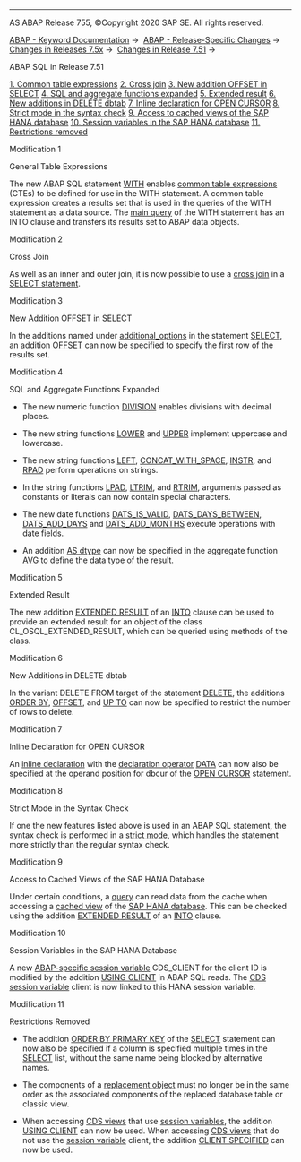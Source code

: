  

* * *

AS ABAP Release 755, ©Copyright 2020 SAP SE. All rights reserved.

[ABAP - Keyword Documentation](https://help.sap.com/doc/abapdocu_755_index_htm/7.55/en-US/abenabap.htm) →  [ABAP - Release-Specific Changes](https://help.sap.com/doc/abapdocu_755_index_htm/7.55/en-US/abennews.htm) →  [Changes in Releases 7.5x](https://help.sap.com/doc/abapdocu_755_index_htm/7.55/en-US/abennews-75.htm) →  [Changes in Release 7.51](https://help.sap.com/doc/abapdocu_755_index_htm/7.55/en-US/abennews-751.htm) → 

ABAP SQL in Release 7.51

[1\. Common table expressions](#!ABAP_MODIFICATION_1@1@)
[2\. Cross join](#!ABAP_MODIFICATION_2@2@)
[3\. New addition OFFSET in SELECT](#!ABAP_MODIFICATION_3@3@)
[4\. SQL and aggregate functions expanded](#!ABAP_MODIFICATION_4@4@)
[5\. Extended result](#!ABAP_MODIFICATION_5@5@)
[6\. New additions in DELETE dbtab](#!ABAP_MODIFICATION_6@6@)
[7\. Inline declaration for OPEN CURSOR](#!ABAP_MODIFICATION_7@7@)
[8\. Strict mode in the syntax check](#!ABAP_MODIFICATION_8@8@)
[9\. Access to cached views of the SAP HANA database](#!ABAP_MODIFICATION_9@9@)
[10\. Session variables in the SAP HANA database](#!ABAP_MODIFICATION_10@10@)
[11\. Restrictions removed](#!ABAP_MODIFICATION_11@11@)

Modification 1

General Table Expressions

The new ABAP SQL statement [WITH](https://help.sap.com/doc/abapdocu_755_index_htm/7.55/en-US/abapwith.htm) enables [common table expressions](https://help.sap.com/doc/abapdocu_755_index_htm/7.55/en-US/abencommon_table_expression_glosry.htm "Glossary Entry") (CTEs) to be defined for use in the WITH statement. A common table expression creates a results set that is used in the queries of the WITH statement as a data source. The [main query](https://help.sap.com/doc/abapdocu_755_index_htm/7.55/en-US/abenmainquery_glosry.htm "Glossary Entry") of the WITH statement has an INTO clause and transfers its results set to ABAP data objects.

Modification 2

Cross Join

As well as an inner and outer join, it is now possible to use a [cross join](https://help.sap.com/doc/abapdocu_755_index_htm/7.55/en-US/abapselect_join.htm) in a [SELECT statement](https://help.sap.com/doc/abapdocu_755_index_htm/7.55/en-US/abapselect.htm).

Modification 3

New Addition OFFSET in SELECT

In the additions named under [additional\_options](https://help.sap.com/doc/abapdocu_755_index_htm/7.55/en-US/abapselect_additions.htm) in the statement [SELECT](https://help.sap.com/doc/abapdocu_755_index_htm/7.55/en-US/abapselect.htm), an addition [OFFSET](https://help.sap.com/doc/abapdocu_755_index_htm/7.55/en-US/abapselect_additions.htm) can now be specified to specify the first row of the results set.

Modification 4

SQL and Aggregate Functions Expanded

-   The new numeric function [DIVISION](https://help.sap.com/doc/abapdocu_755_index_htm/7.55/en-US/abensql_arith_func.htm) enables divisions with decimal places.

-   The new string functions [LOWER](https://help.sap.com/doc/abapdocu_755_index_htm/7.55/en-US/abensql_string_func.htm) and [UPPER](https://help.sap.com/doc/abapdocu_755_index_htm/7.55/en-US/abensql_string_func.htm) implement uppercase and lowercase.

-   The new string functions [LEFT](https://help.sap.com/doc/abapdocu_755_index_htm/7.55/en-US/abensql_string_func.htm), [CONCAT\_WITH\_SPACE](https://help.sap.com/doc/abapdocu_755_index_htm/7.55/en-US/abensql_string_func.htm), [INSTR](https://help.sap.com/doc/abapdocu_755_index_htm/7.55/en-US/abensql_string_func.htm), and [RPAD](https://help.sap.com/doc/abapdocu_755_index_htm/7.55/en-US/abensql_string_func.htm) perform operations on strings.

-   In the string functions [LPAD](https://help.sap.com/doc/abapdocu_755_index_htm/7.55/en-US/abensql_string_func.htm), [LTRIM](https://help.sap.com/doc/abapdocu_755_index_htm/7.55/en-US/abensql_string_func.htm), and [RTRIM](https://help.sap.com/doc/abapdocu_755_index_htm/7.55/en-US/abensql_string_func.htm), arguments passed as constants or literals can now contain special characters.

-   The new date functions [DATS\_IS\_VALID](https://help.sap.com/doc/abapdocu_755_index_htm/7.55/en-US/abensql_date_func.htm), [DATS\_DAYS\_BETWEEN](https://help.sap.com/doc/abapdocu_755_index_htm/7.55/en-US/abensql_date_func.htm), [DATS\_ADD\_DAYS](https://help.sap.com/doc/abapdocu_755_index_htm/7.55/en-US/abensql_date_func.htm) and [DATS\_ADD\_MONTHS](https://help.sap.com/doc/abapdocu_755_index_htm/7.55/en-US/abensql_date_func.htm) execute operations with date fields.

-   An addition [AS dtype](https://help.sap.com/doc/abapdocu_755_index_htm/7.55/en-US/abapselect_avg_as.htm) can now be specified in the aggregate function [AVG](https://help.sap.com/doc/abapdocu_755_index_htm/7.55/en-US/abapselect_aggregate.htm) to define the data type of the result.
    

Modification 5

Extended Result

The new addition [EXTENDED RESULT](https://help.sap.com/doc/abapdocu_755_index_htm/7.55/en-US/abapselect_extended_result.htm) of an [INTO](https://help.sap.com/doc/abapdocu_755_index_htm/7.55/en-US/abapinto_clause.htm) clause can be used to provide an extended result for an object of the class CL\_OSQL\_EXTENDED\_RESULT, which can be queried using methods of the class.

Modification 6

New Additions in DELETE dbtab

In the variant DELETE FROM target of the statement [DELETE](https://help.sap.com/doc/abapdocu_755_index_htm/7.55/en-US/abapdelete_dbtab.htm), the additions [ORDER BY](https://help.sap.com/doc/abapdocu_755_index_htm/7.55/en-US/abapdelete_where.htm), [OFFSET](https://help.sap.com/doc/abapdocu_755_index_htm/7.55/en-US/abapdelete_where.htm), and [UP TO](https://help.sap.com/doc/abapdocu_755_index_htm/7.55/en-US/abapdelete_where.htm) can now be specified to restrict the number of rows to delete.

Modification 7

Inline Declaration for OPEN CURSOR

An [inline declaration](https://help.sap.com/doc/abapdocu_755_index_htm/7.55/en-US/abeninline_declaration_glosry.htm "Glossary Entry") with the [declaration operator](https://help.sap.com/doc/abapdocu_755_index_htm/7.55/en-US/abendeclaration_operator_glosry.htm "Glossary Entry") [DATA](https://help.sap.com/doc/abapdocu_755_index_htm/7.55/en-US/abendata_inline.htm) can now also be specified at the operand position for dbcur of the [OPEN CURSOR](https://help.sap.com/doc/abapdocu_755_index_htm/7.55/en-US/abapopen_cursor.htm) statement.

Modification 8

Strict Mode in the Syntax Check

If one the new features listed above is used in an ABAP SQL statement, the syntax check is performed in a [strict mode](https://help.sap.com/doc/abapdocu_755_index_htm/7.55/en-US/abenopensql_strict_mode_751.htm), which handles the statement more strictly than the regular syntax check.

Modification 9

Access to Cached Views of the SAP HANA Database

Under certain conditions, a [query](https://help.sap.com/doc/abapdocu_755_index_htm/7.55/en-US/abenquery_glosry.htm "Glossary Entry") can read data from the cache when accessing a [cached view](https://help.sap.com/doc/abapdocu_755_index_htm/7.55/en-US/abenhana_cached_views.htm) of the [SAP HANA database](https://help.sap.com/doc/abapdocu_755_index_htm/7.55/en-US/abenhana_database_glosry.htm "Glossary Entry"). This can be checked using the addition [EXTENDED RESULT](https://help.sap.com/doc/abapdocu_755_index_htm/7.55/en-US/abapselect_extended_result.htm) of an [INTO](https://help.sap.com/doc/abapdocu_755_index_htm/7.55/en-US/abapinto_clause.htm) clause.

Modification 10

Session Variables in the SAP HANA Database

A new [ABAP-specific session variable](https://help.sap.com/doc/abapdocu_755_index_htm/7.55/en-US/abenhana_session_variables.htm) CDS\_CLIENT for the client ID is modified by the addition [USING CLIENT](https://help.sap.com/doc/abapdocu_755_index_htm/7.55/en-US/abapselect_client.htm) in ABAP SQL reads. The [CDS session variable](https://help.sap.com/doc/abapdocu_755_index_htm/7.55/en-US/abencds_session_variable_v1.htm) client is now linked to this HANA session variable.

Modification 11

Restrictions Removed

-   The addition [ORDER BY PRIMARY KEY](https://help.sap.com/doc/abapdocu_755_index_htm/7.55/en-US/abaporderby_clause.htm) of the [SELECT](https://help.sap.com/doc/abapdocu_755_index_htm/7.55/en-US/abapselect.htm) statement can now also be specified if a column is specified multiple times in the [SELECT](https://help.sap.com/doc/abapdocu_755_index_htm/7.55/en-US/abapselect_list.htm) list, without the same name being blocked by alternative names.

-   The components of a [replacement object](https://help.sap.com/doc/abapdocu_755_index_htm/7.55/en-US/abenreplacement_object_glosry.htm "Glossary Entry") must no longer be in the same order as the associated components of the replaced database table or classic view.

-   When accessing [CDS views](https://help.sap.com/doc/abapdocu_755_index_htm/7.55/en-US/abencds_view_glosry.htm "Glossary Entry") that use [session variables](https://help.sap.com/doc/abapdocu_755_index_htm/7.55/en-US/abencds_session_variable_v1.htm), the addition [USING CLIENT](https://help.sap.com/doc/abapdocu_755_index_htm/7.55/en-US/abapselect_client.htm) can now be used. When accessing [CDS views](https://help.sap.com/doc/abapdocu_755_index_htm/7.55/en-US/abencds_view_glosry.htm "Glossary Entry") that do not use the [session variable](https://help.sap.com/doc/abapdocu_755_index_htm/7.55/en-US/abencds_session_variable_v1.htm) client, the addition [CLIENT SPECIFIED](https://help.sap.com/doc/abapdocu_755_index_htm/7.55/en-US/abapselect_client.htm) can now be used.